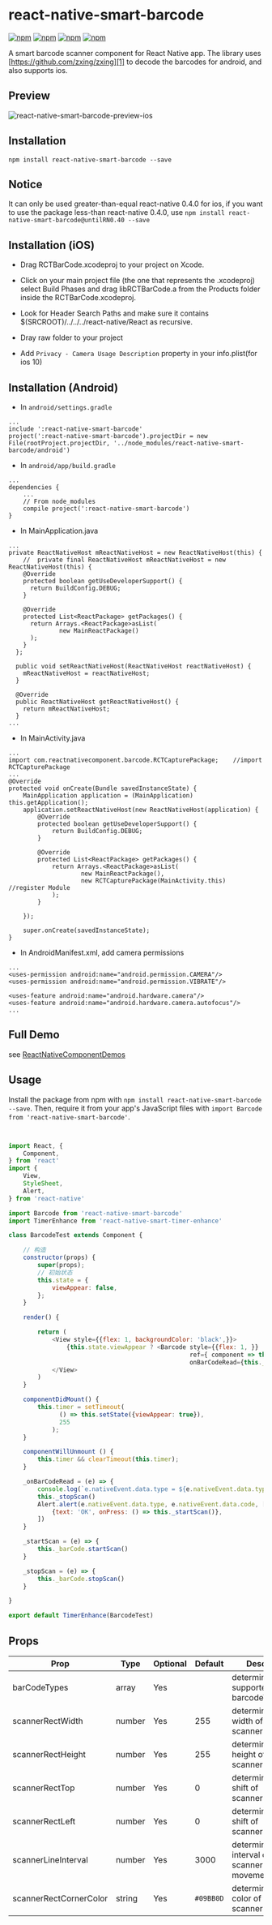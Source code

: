 # react-native-smart-barcode

[![npm](https://img.shields.io/npm/v/react-native-smart-barcode.svg)](https://www.npmjs.com/package/react-native-smart-barcode)
[![npm](https://img.shields.io/npm/dm/react-native-smart-barcode.svg)](https://www.npmjs.com/package/react-native-smart-barcode)
[![npm](https://img.shields.io/npm/dt/react-native-smart-barcode.svg)](https://www.npmjs.com/package/react-native-smart-barcode)
[![npm](https://img.shields.io/npm/l/react-native-smart-barcode.svg)](https://github.com/react-native-component/react-native-smart-barcode/blob/master/LICENSE)

A smart barcode scanner component for React Native app.
The library uses [https://github.com/zxing/zxing][1] to decode the barcodes for android, and also supports ios.

## Preview

![react-native-smart-barcode-preview-ios][2]

## Installation

```
npm install react-native-smart-barcode --save
```

## Notice

It can only be used greater-than-equal react-native 0.4.0 for ios, if you want to use the package less-than react-native 0.4.0, use `npm install react-native-smart-barcode@untilRN0.40 --save`


## Installation (iOS)

* Drag RCTBarCode.xcodeproj to your project on Xcode.

* Click on your main project file (the one that represents the .xcodeproj) select Build Phases and drag libRCTBarCode.a from the Products folder inside the RCTBarCode.xcodeproj.

* Look for Header Search Paths and make sure it contains $(SRCROOT)/../../../react-native/React as recursive.

* Dray raw folder to your project

* Add `Privacy - Camera Usage Description` property in your info.plist(for ios 10)

## Installation (Android)

* In `android/settings.gradle`

```
...
include ':react-native-smart-barcode'
project(':react-native-smart-barcode').projectDir = new File(rootProject.projectDir, '../node_modules/react-native-smart-barcode/android')
```

* In `android/app/build.gradle`

```
...
dependencies {
    ...
    // From node_modules
    compile project(':react-native-smart-barcode')
}
```

* In MainApplication.java

```
...
private ReactNativeHost mReactNativeHost = new ReactNativeHost(this) {
    //  private final ReactNativeHost mReactNativeHost = new ReactNativeHost(this) {
    @Override
    protected boolean getUseDeveloperSupport() {
      return BuildConfig.DEBUG;
    }

    @Override
    protected List<ReactPackage> getPackages() {
      return Arrays.<ReactPackage>asList(
              new MainReactPackage()
      );
    }
  };

  public void setReactNativeHost(ReactNativeHost reactNativeHost) {
    mReactNativeHost = reactNativeHost;
  }

  @Override
  public ReactNativeHost getReactNativeHost() {
    return mReactNativeHost;
  }
...
```

* In MainActivity.java
```
...
import com.reactnativecomponent.barcode.RCTCapturePackage;    //import RCTCapturePackage
...
@Override
protected void onCreate(Bundle savedInstanceState) {
    MainApplication application = (MainApplication) this.getApplication();
    application.setReactNativeHost(new ReactNativeHost(application) {
        @Override
        protected boolean getUseDeveloperSupport() {
            return BuildConfig.DEBUG;
        }

        @Override
        protected List<ReactPackage> getPackages() {
            return Arrays.<ReactPackage>asList(
                    new MainReactPackage(),
                    new RCTCapturePackage(MainActivity.this)    //register Module
            );
        }

    });

    super.onCreate(savedInstanceState);
}
```

* In AndroidManifest.xml, add camera permissions
```
...
<uses-permission android:name="android.permission.CAMERA"/>
<uses-permission android:name="android.permission.VIBRATE"/>

<uses-feature android:name="android.hardware.camera"/>
<uses-feature android:name="android.hardware.camera.autofocus"/>
...
```


## Full Demo

see [ReactNativeComponentDemos][0]

## Usage

Install the package from npm with `npm install react-native-smart-barcode --save`.
Then, require it from your app's JavaScript files with `import Barcode from 'react-native-smart-barcode'`.

```js


import React, {
    Component,
} from 'react'
import {
    View,
    StyleSheet,
    Alert,
} from 'react-native'

import Barcode from 'react-native-smart-barcode'
import TimerEnhance from 'react-native-smart-timer-enhance'

class BarcodeTest extends Component {

    // 构造
    constructor(props) {
        super(props);
        // 初始状态
        this.state = {
            viewAppear: false,
        };
    }

    render() {

        return (
            <View style={{flex: 1, backgroundColor: 'black',}}>
                {this.state.viewAppear ? <Barcode style={{flex: 1, }}
                                                  ref={ component => this._barCode = component }
                                                  onBarCodeRead={this._onBarCodeRead}/> : null}
            </View>
        )
    }

    componentDidMount() {
        this.timer = setTimeout(
              () => this.setState({viewAppear: true}),
              255
            );
    }

    componentWillUnmount () {
        this.timer && clearTimeout(this.timer);
    }

    _onBarCodeRead = (e) => {
        console.log(`e.nativeEvent.data.type = ${e.nativeEvent.data.type}, e.nativeEvent.data.code = ${e.nativeEvent.data.code}`)
        this._stopScan()
        Alert.alert(e.nativeEvent.data.type, e.nativeEvent.data.code, [
            {text: 'OK', onPress: () => this._startScan()},
        ])
    }

    _startScan = (e) => {
        this._barCode.startScan()
    }

    _stopScan = (e) => {
        this._barCode.stopScan()
    }

}

export default TimerEnhance(BarcodeTest)
```

## Props

Prop                   | Type   | Optional | Default   | Description
---------------------- | ------ | -------- | --------- | -----------
barCodeTypes           | array  | Yes      |           | determines the supported barcodeTypes
scannerRectWidth       | number | Yes      | 255       | determines the width of scannerRect
scannerRectHeight      | number | Yes      | 255       | determines the height of scannerRect
scannerRectTop         | number | Yes      | 0         | determines the top shift of scannerRect
scannerRectLeft        | number | Yes      | 0         | determines the left shift of scannerRect
scannerLineInterval    | number | Yes      | 3000      | determines the interval of scannerLine's movement
scannerRectCornerColor | string | Yes      | `#09BB0D` | determines the color of scannerRectCorner

[0]: https://github.com/cyqresig/ReactNativeComponentDemos
[1]: https://github.com/zxing/zxing
[2]: http://cyqresig.github.io/img/react-native-smart-barcode-preview-ios-v1.0.0.gif
[3]: http://cyqresig.github.io/img/react-native-smart-barcode-preview-android-v1.0.0.gif